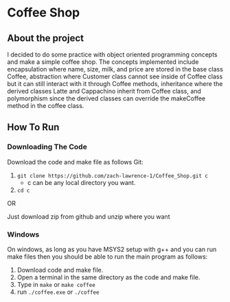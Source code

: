 # Coffee Shop
## About the project
I decided to do some practice with object oriented programming concepts and make a simple coffee shop.
The concepts implemented include encapsulation where name, size, milk, and price are stored in the base class Coffee, abstraction where Customer class cannot see inside of Coffee class but it can still interact with it through Coffee methods, inheritance where the derived classes Latte and Cappachino inherit from Coffee class, and polymorphism since the derived classes can override the makeCoffee method in the coffee class.

## How To Run
### Downloading The Code
Download the code and make file as follows
Git:
1. ```git clone https://github.com/zach-lawrence-1/Coffee_Shop.git c```
   - c can be any local directory you want.
2. ```cd c```

OR

Just download zip from github and unzip where you want
### Windows
On windows, as long as you have MSYS2 setup with g++ and you can run make files then you should be able to run the main program as follows:
1. Download code and make file.
2. Open a terminal in the same directory as the code and make file.
3. Type in ```make``` or ```make coffee```
4. run ```./coffee.exe``` or ```./coffee```
